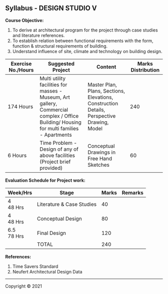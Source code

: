 ## Syllabus - DESIGN STUDIO V

**Course Objective:**

1. To derive at architectural program for the project through case studies and literature references.
2. To establish relation between functional requirements with the form, function & structural requirements of building.
3. Understand influence of site, climate and technology on building design.

| Exercise No./Hours | Suggested Project | Content | Marks Distribution |
|---|---|---|---|
| 174 Hours | Multi utility facilities for masses - Museum, Art gallery, <br>Commercial complex / Office Building/ Housing for multi families - Apartments | Master Plan, Plans, Sections, Elevations, <br>Construction Details, <br>Perspective Drawing, <br>Model | 240 |
| 6 Hours | Time Problem - Design of any of above facilities (Project brief provided) | Conceptual Drawings in Free Hand Sketches | 60 |

**Evaluation Schedule for Project work:**

| Week/Hrs | Stage | Marks | Remarks |
|---|---|---|---|
| 4 <br> 48 Hrs | Literature & Case Studies | 40 | |
| 4 <br> 48 Hrs | Conceptual Design | 80 | |
| 6.5 <br> 78 Hrs | Final Design | 120 | |
|  | TOTAL | 240 | |

**References:**

1. Time Savers Standard
2. Neufert Architectural Design Data 

---

Copyright &copy; 2021 
